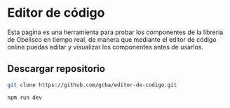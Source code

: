 # Editor de código

Esta pagina es una herramienta para probar los componentes de la libreria de Obelisco en tiempo real, de manera que mediante el editor de código online puedas editar y visualizar los componentes antes de usarlos.


## Descargar repositorio

```bash
git clone https://github.com/gcba/editor-de-codigo.git
```

```bash
npm run dev
```
